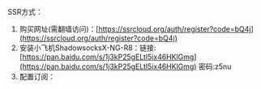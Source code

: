 SSR方式：

1. 购买网址\(需翻墙访问\)：[https://ssrcloud.org/auth/register?code=bQ4j](https://ssrcloud.org/auth/register?code=bQ4j)
2. 安装小飞机ShadowsocksX-NG-R8：链接:[https://pan.baidu.com/s/1j3kP25gELtl5ix46HKlGmg](https://pan.baidu.com/s/1j3kP25gELtl5ix46HKlGmg)  密码:z5nu
3. 配置订阅：



